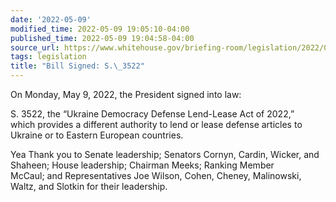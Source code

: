 ```yaml
---
date: '2022-05-09'
modified_time: 2022-05-09 19:05:10-04:00
published_time: 2022-05-09 19:04:58-04:00
source_url: https://www.whitehouse.gov/briefing-room/legislation/2022/05/09/bill-signed-s-3522/
tags: legislation
title: "Bill Signed: S.\_3522"
---
```

 
On Monday, May 9, 2022, the President signed into law:

S. 3522, the “Ukraine Democracy Defense Lend-Lease Act of 2022,”
which provides a different authority to lend or lease defense articles
to Ukraine or to Eastern European countries.

Yea Thank you to Senate leadership; Senators Cornyn, Cardin, Wicker, and
Shaheen; House leadership; Chairman Meeks; Ranking Member McCaul; and
Representatives Joe Wilson, Cohen, Cheney, Malinowski, Waltz, and
Slotkin for their leadership.

